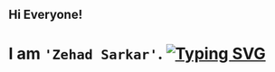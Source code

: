 <!-- Greatings -->
## Hi Everyone!
# I am `'Zehad Sarkar'`. <a href="https://git.io/typing-svg"><img src="https://readme-typing-svg.demolab.com?font=Fira+Code&weight=600&size=24&pause=1000&color=7721DFDF&multiline=true&random=false&width=435&height=60&lines=A+Web+Developer" alt="Typing SVG" /></a>
